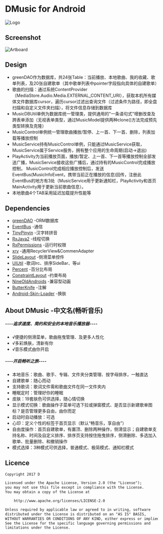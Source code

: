 # DMusic for Android

![Logo](https://github.com/Dsiner/DMusic/blob/master/app/src/main/res/mipmap-xhdpi/ic_launcher_round.png) 

## Screenshot
![Artboard](https://github.com/Dsiner/DMusic/blob/master/screenshot/screenshot0.png)

## Design
* greenDAO作为数据库，共24张Table：当前播放、本地歌曲、我的收藏、歌单列表，及20张自建歌单（其中歌单列表中pointer字段指向具体的自建歌单）
* 歌曲的扫描：通过系统ContentProvider（MediaStore.Audio.Media.EXTERNAL_CONTENT_URI），获取本机所有媒体文件数据库cursor，遍历cursor过滤出查询文件（过滤条件为路径，即全盘扫描和自定义文件夹扫描），将文件信息存储到数据库
* MusicDBUtil单例为数据库统一管理类，提供通用的"一条语句式"增删改查及跨表单添加（无视表单类型，通过MusicModel提供两种clone()方法完成预先类型转换及克隆）
* MusicControl单例统一管理歌曲播放/暂停、上一首、下一首、删除，列表加载等播放控制
* MusicService持有MusicControl单例，只能通过MusicService获取，MusicService属于Service服务，拥有整个应用的生命周期(启动→退出)
* PlayActivity为当前播放页面，播放/暂定、上一首、下一首等播放控制全部发送广播，MusicService接收这些广播后，通过持有的MusicControl完成播放控制，
MusicControl完成相应播放控制后，发送EventBus(MusicInfoEvent，携带当前正在播放的信息)回传，注册此EventBus的地方有3处（MusicService用于更新通知栏，PlayActivity和首页MainActivity用于更新当前歌曲信息）。
* 本地歌曲4个TAB采用延迟加载提升性能等

## Dependencies
- [greenDAO](https://github.com/greenrobot/greenDAO)  -ORM数据库
- [EventBus](https://github.com/greenrobot/EventBus)  -通信
- [TinyPinyin](https://github.com/promeG/TinyPinyin)  -汉字转拼音
- [RxJava2](https://github.com/ReactiveX/RxJava)  -线程切换
- [RxPermissions](https://github.com/tbruyelle/RxPermissions)  -运行时权限
- [xrv](https://github.com/Dsiner/xRecyclerViewF)  -通用RecyclerView&CommenAdapter
- [SlideLayout](https://github.com/Dsiner/SlideLayout)  -侧滑菜单控件
- [UIUtil](https://github.com/Dsiner/UIUtil)  -歌词lrc、排序SideBar、等ui
- [Percent]()  -百分比布局
- [ConstraintLayout]()  -约束布局
- [NineOldAndroids](https://github.com/JakeWharton/NineOldAndroids)  -兼容型动画
- [ButterKnife](https://github.com/JakeWharton/butterknife)  -注解
- [Android-Skin-Loader](https://github.com/fengjundev/Android-Skin-Loader)  -换肤

## About DMusic -中文名(畅听音乐)

##### ----追求速度、简约和安全的本地音乐播放器----

* √便捷的侧滑菜单，歌曲拖曳管理、及更多人性化
* √多彩焕肤，清新有你
* √音乐模式由你开启

##### ----开启畅听之旅----
* 本地音乐：歌曲、歌手、专辑、文件夹分类管理、按字母排序，一触直达
* 自建歌单：随心而动
* 支持歌词：歌词文件需和歌曲文件在同一文件夹内
* 睡眠定时：管理好你的睡眠
* 皮肤：19套肤色可供选择，随心情切换
* 显示模式切换：歌曲操作子菜单可选下拉或弹窗模式、是否显示新建歌单图标？是否管理更多自由，由你而定
* 启动时自动播放：可选
* 心印：定义个性的标签于首页显示（默认“畅音乐，享自由”）
* 自由度操作：首页自建歌单，有置顶、删除两种操作，侧滑显示；自建歌单支持名称、时间及自定义排序、排序页支持按住拖曳排序，侧滑删除、多选加入歌单、批量删除、和撤销操作
* 模式选择：3种模式可供选择，普通模式、极简模式、通知栏模式

## Licence

```txt
Copyright 2017 D

Licensed under the Apache License, Version 2.0 (the "License");
you may not use this file except in compliance with the License.
You may obtain a copy of the License at

    http://www.apache.org/licenses/LICENSE-2.0

Unless required by applicable law or agreed to in writing, software
distributed under the License is distributed on an "AS IS" BASIS,
WITHOUT WARRANTIES OR CONDITIONS OF ANY KIND, either express or implied.
See the License for the specific language governing permissions and
limitations under the License.
```
